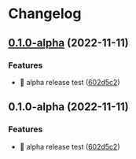 # Changelog

## [0.1.0-alpha](https://github.com/eiymba/ARCadia/compare/v0.1.0-alpha...v0.1.0-alpha) (2022-11-11)


### Features

* 🎸 alpha release test ([602d5c2](https://github.com/eiymba/ARCadia/commit/602d5c264cbf49433af255dded850fda5a6f278f))

## 0.1.0-alpha (2022-11-11)


### Features

* 🎸 alpha release test ([602d5c2](https://github.com/eiymba/ARCadia/commit/602d5c264cbf49433af255dded850fda5a6f278f))
